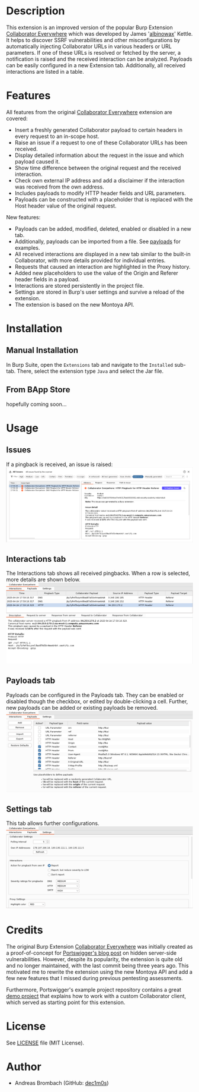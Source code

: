 # Description
This extension is an improved version of the popular Burp Extension [Collaborator Everywhere](https://github.com/portswigger/collaborator-everywhere) which was developed by James '[albinowax](https://github.com/albinowax)' Kettle. 
It helps to discover SSRF vulnerabilities and other misconfigurations by automatically injecting Collaborator URLs in various headers or URL parameters. 
If one of these URLs is resolved or fetched by the server, a notification is raised and the received interaction can be analyzed.
Payloads can be easily configured in a new Extension tab. Additionally, all received interactions are listed in a table. 

# Features
All features from the original [Collaborator Everywhere](https://github.com/portswigger/collaborator-everywhere) extension are covered:
- Insert a freshly generated Collaborator payload to certain headers in every request to an in-scope host.
- Raise an issue if a request to one of these Collaborator URLs has been received.
- Display detailed information about the request in the issue and which payload caused it.
- Show time difference between the original request and the received interaction.
- Check own external IP address and add a disclaimer if the interaction was received from the own address.
- Includes payloads to modify HTTP header fields and URL parameters.
- Payloads can be constructed with a placeholder that is replaced with the Host header value of the original request.

New features:
- Payloads can be added, modified, deleted, enabled or disabled in a new tab.
- Additionally, payloads can be imported from a file. See [payloads](payloads) for examples.
- All received interactions are displayed in a new tab similar to the built-in Collaborator, with more details provided for individual entries.
- Requests that caused an interaction are highlighted in the Proxy history.
- Added new placeholders to use the value of the Origin and Referer header fields in a payload.
- Interactions are stored persistently in the project file.
- Settings are stored in Burp's user settings and survive a reload of the extension.
- The extension is based on the new Montoya API.

# Installation
## Manual Installation
In Burp Suite, open the `Extensions` tab and navigate to the `Installed` sub-tab. There, select the extension type `Java` and select the Jar file.
## From BApp Store
hopefully coming soon...

# Usage
## Issues
If a pingback is received, an issue is raised:
<picture>
    <source media="(prefers-color-scheme: dark)" srcset="images/issue_dark.png">
    <source media="(prefers-color-scheme: light)" srcset="images/issue_light.png">
    <img alt="Example of an issue raised by the extension" src="images/issue_light.png">
</picture>

## Interactions tab
The Interactions tab shows all received pingbacks. When a row is selected, more details are shown below.
<picture>
    <source media="(prefers-color-scheme: dark)" srcset="images/interactions_dark.png">
    <source media="(prefers-color-scheme: light)" srcset="images/interactions_light.png">
    <img alt="Overview of the Interactions tab, showing three received pingbacks" src="images/interactions_light.png">
</picture>

## Payloads tab
Payloads can be configured in the Payloads tab. They can be enabled or disabled though the checkbox, or edited by double-clicking a cell. Further, new payloads can be added or existing payloads be removed.
<picture>
    <source media="(prefers-color-scheme: dark)" srcset="images/payloads_dark.png">
    <source media="(prefers-color-scheme: light)" srcset="images/payloads_light.png">
    <img alt="Overview of the Payloads tab, showing multiple enabled and disabled payloads" src="images/payloads_light.png">
</picture>

## Settings tab
This tab allows further configurations.
<picture>
    <source media="(prefers-color-scheme: dark)" srcset="images/settings_dark.png">
    <source media="(prefers-color-scheme: light)" srcset="images/settings_light.png">
    <img alt="Overview of the Settings tab, showing multiple settings" src="images/settings_light.png">
</picture>

# Credits
The original Burp Extension [Collaborator Everywhere](https://github.com/portswigger/collaborator-everywhere) was initially created as a proof-of-concept for [Portswigger's blog post](https://portswigger.net/research/cracking-the-lens-targeting-https-hidden-attack-surface) on hidden server-side vulnerabilities. However, despite its popularity, the extension is quite old and no longer maintained, with the last commit being three years ago. This motivated me to rewrite the extension using the new Montoya API and add a few new features that I missed during previous pentesting assessments.

Furthermore, Portswigger's example project repository contains a great [demo project](https://github.com/PortSwigger/burp-extensions-montoya-api-examples/tree/main/collaborator) that explains how to work with a custom Collaborator client, which served as starting point for this extension.

# License
See [LICENSE](LICENSE) file (MIT License).

# Author
- Andreas Brombach (GitHub: [dec1m0s](https://github.com/dec1m0s))

